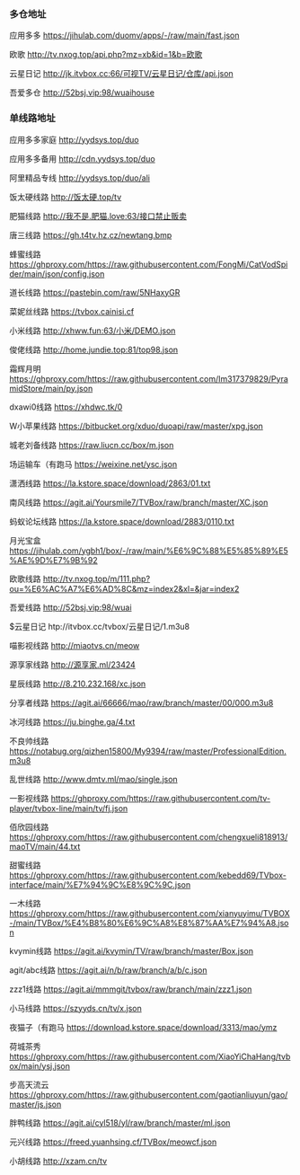 ### 多仓地址
应用多多
https://jihulab.com/duomv/apps/-/raw/main/fast.json

欧歌
http://tv.nxog.top/api.php?mz=xb&id=1&b=欧歌

云星日记
http://jk.itvbox.cc:66/可视TV/云星日记/仓库/api.json

吾爱多仓
http://52bsj.vip:98/wuaihouse

### 单线路地址
应用多多家庭
http://yydsys.top/duo

应用多多备用
http://cdn.yydsys.top/duo

阿里精品专线
http://yydsys.top/duo/ali

饭太硬线路
http://饭太硬.top/tv

肥猫线路
http://我不是.肥猫.love:63/接口禁止贩卖

唐三线路
https://gh.t4tv.hz.cz/newtang.bmp

蜂蜜线路
https://ghproxy.com/https://raw.githubusercontent.com/FongMi/CatVodSpider/main/json/config.json

道长线路
https://pastebin.com/raw/5NHaxyGR

菜妮丝线路
https://tvbox.cainisi.cf

小米线路
http://xhww.fun:63/小米/DEMO.json

俊佬线路
http://home.jundie.top:81/top98.json

霜辉月明
https://ghproxy.com/https://raw.githubusercontent.com/Im317379829/PyramidStore/main/py.json

dxawi0线路
https://xhdwc.tk/0

W小苹果线路
https://bitbucket.org/xduo/duoapi/raw/master/xpg.json

城老刘备线路
https://raw.liucn.cc/box/m.json

场运输车（有跑马
https://weixine.net/ysc.json

潇洒线路
https://la.kstore.space/download/2863/01.txt

南风线路
https://agit.ai/Yoursmile7/TVBox/raw/branch/master/XC.json

蚂蚁论坛线路
https://la.kstore.space/download/2883/0110.txt

月光宝盒
https://jihulab.com/ygbh1/box/-/raw/main/%E6%9C%88%E5%85%89%E5%AE%9D%E7%9B%92

欧歌线路
http://tv.nxog.top/m/111.php?ou=%E6%AC%A7%E6%AD%8C&mz=index2&xl=&jar=index2

吾爱线路
http://52bsj.vip:98/wuai

$云星日记
htp://itvbox.cc/tvbox/云星日记/1.m3u8

喵影视线路
http://miaotvs.cn/meow

源享家线路
http://源享家.ml/23424

星辰线路
http://8.210.232.168/xc.json

分享者线路
https://agit.ai/66666/mao/raw/branch/master/00/000.m3u8

冰河线路
https://ju.binghe.ga/4.txt

不良帅线路
https://notabug.org/qizhen15800/My9394/raw/master/ProfessionalEdition.m3u8

乱世线路
http://www.dmtv.ml/mao/single.json

一影视线路
https://ghproxy.com/https://raw.githubusercontent.com/tv-player/tvbox-line/main/tv/fj.json

佰欣园线路
https://ghproxy.com/https://raw.githubusercontent.com/chengxueli818913/maoTV/main/44.txt

甜蜜线路
https://ghproxy.com/https://raw.githubusercontent.com/kebedd69/TVbox-interface/main/%E7%94%9C%E8%9C%9C.json

一木线路
https://ghproxy.com/https://raw.githubusercontent.com/xianyuyimu/TVBOX-/main/TVBox/%E4%B8%80%E6%9C%A8%E8%87%AA%E7%94%A8.json

kvymin线路
https://agit.ai/kvymin/TV/raw/branch/master/Box.json

agit/abc线路
https://agit.ai/n/b/raw/branch/a/b/c.json

zzz1线路
https://agit.ai/mmmgit/tvbox/raw/branch/main/zzz1.json

小马线路
https://szyyds.cn/tv/x.json

夜猫子（有跑马
https://download.kstore.space/download/3313/mao/ymz

荷城茶秀
https://ghproxy.com/https://raw.githubusercontent.com/XiaoYiChaHang/tvbox/main/ysj.json

步高天流云
https://ghproxy.com/https://raw.githubusercontent.com/gaotianliuyun/gao/master/js.json

胖鸭线路
https://agit.ai/cyl518/yl/raw/branch/master/ml.json

元兴线路
https://freed.yuanhsing.cf/TVBox/meowcf.json

小胡线路
http://xzam.cn/tv
